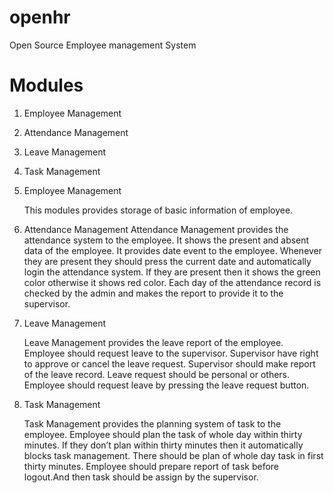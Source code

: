 openhr
======

Open Source Employee management System


Modules
=======

1. Employee Management
2. Attendance Management
3. Leave Management
4. Task Management

1. Employee Management
      
     This modules provides storage of basic information of employee.
	   
2. Attendance Management
    Attendance Management provides the attendance system to the employee. It shows the present and absent data of the employee. It provides date event to the employee.
	Whenever they are present they should press the current date and automatically login the attendance system. If they are present then it shows the green color otherwise 
	it shows red color. Each day of the attendance record is checked by the admin and makes the report to provide it to the supervisor.
	
3. Leave Management
   
    Leave Management provides the leave report of the employee. Employee should request leave to the supervisor. Supervisor have right to approve or cancel the leave request.
	Supervisor should make report of the leave record. Leave request should be personal or others. Employee should request leave by pressing the leave request button.
	
4. Task Management

    Task Management provides the planning system of task to the employee. Employee should plan the task of whole day within thirty minutes. If they don’t plan within thirty
	minutes then it automatically blocks task management. There should be plan of whole day task in first thirty minutes. Employee should prepare report of task before 
	logout.And then task should be assign by the supervisor.

	

